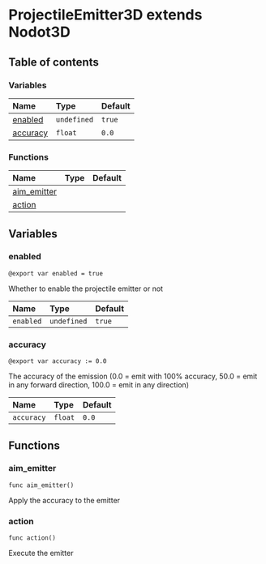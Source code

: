 # ProjectileEmitter3D extends Nodot3D

## Table of contents

### Variables

|Name|Type|Default|
|:-|:-|:-|
|[enabled](#enabled)|`undefined`|`true`|
|[accuracy](#accuracy)|`float`|`0.0`|

### Functions

|Name|Type|Default|
|:-|:-|:-|
|[aim_emitter](#aim_emitter)|||
|[action](#action)|||

## Variables

### enabled

```gdscript
@export var enabled = true
```

Whether to enable the projectile emitter or not

|Name|Type|Default|
|:-|:-|:-|
|`enabled`|`undefined`|`true`|

### accuracy

```gdscript
@export var accuracy := 0.0
```

The accuracy of the emission (0.0 = emit with 100% accuracy, 50.0 = emit in any forward direction, 100.0 = emit in any direction)

|Name|Type|Default|
|:-|:-|:-|
|`accuracy`|`float`|`0.0`|

## Functions

### aim_emitter

```gdscript
func aim_emitter()
```

Apply the accuracy to the emitter

### action

```gdscript
func action()
```

Execute the emitter

